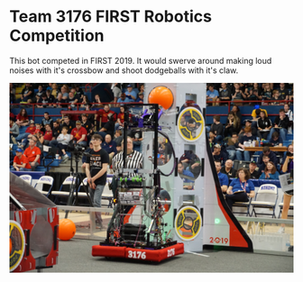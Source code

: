# Team 3176 FIRST Robotics Competition

This bot competed in FIRST 2019. It would swerve around making loud noises with it's crossbow and shoot dodgeballs with it's claw.

![Project X Photo](ProjectX-Picture.jpg)

